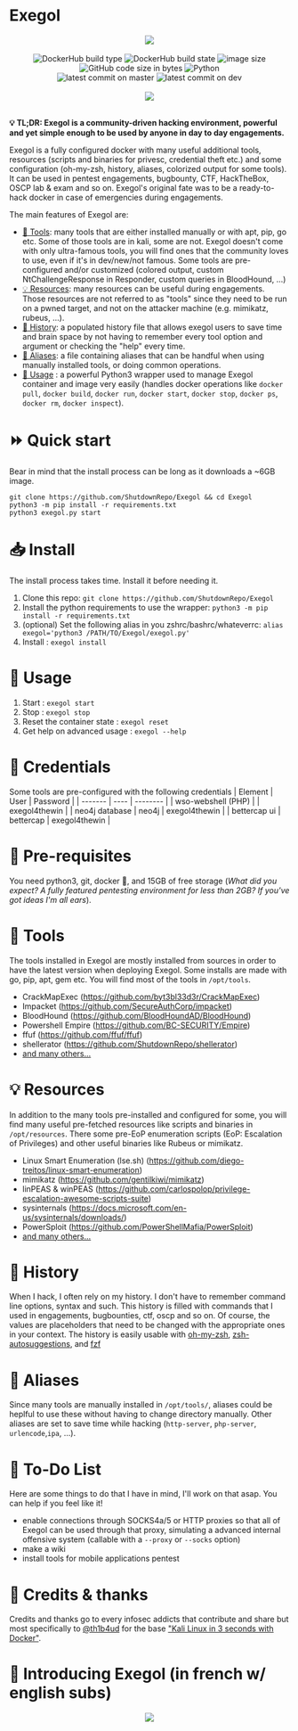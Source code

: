 # Exegol

  <p align="center">
    <img src="https://i.imgur.com/oQBRVk7.png">
    <br></br>
    <img alt="DockerHub build type" src="https://img.shields.io/docker/cloud/automated/nwodtuhs/exegol">
    <img alt="DockerHub build state" src="https://img.shields.io/docker/cloud/build/nwodtuhs/exegol">
    <img alt="image size" src="https://img.shields.io/docker/image-size/nwodtuhs/exegol/latest">
    <img alt="GitHub code size in bytes" src="https://img.shields.io/github/languages/code-size/ShutdownRepo/Exegol">
    <img alt="Python" src="https://img.shields.io/badge/Python-3-success">
    <br>
    <img alt="latest commit on master" src="https://img.shields.io/github/last-commit/ShutdownRepo/Exegol/master?label=latest%20release">
    <img alt="latest commit on dev" src="https://img.shields.io/github/last-commit/ShutdownRepo/Exegol/dev?label=latest%20commit%20%28in%20dev%20branch%29">
    <br></br>
    <a target="_blank" href="https://twitter.com/intent/follow?screen_name=_nwodtuhs" title="Follow"><img src="https://img.shields.io/twitter/follow/_nwodtuhs?label=Shutdown&style=social"></a>
    <br><br>
  </p>

  **:bulb: TL;DR: Exegol is a community-driven hacking environment, powerful and yet simple enough to be used by anyone in day to day engagements.**

  Exegol is a fully configured docker with many useful additional tools, resources (scripts and binaries for privesc, credential theft etc.) and some configuration (oh-my-zsh, history, aliases, colorized output for some tools). It can be used in pentest engagements, bugbounty, CTF, HackTheBox, OSCP lab & exam and so on. Exegol's original fate was to be a ready-to-hack docker in case of emergencies during engagements.

  The main features of Exegol are:
  - [:wrench: Tools](#wrench-tools): many tools that are either installed manually or with apt, pip, go etc. Some of those tools are in kali, some are not. Exegol doesn't come with only ultra-famous tools, you will find ones that the community loves to use, even if it's in dev/new/not famous. Some tools are pre-configured and/or customized (colored output, custom NtChallengeResponse in Responder, custom queries in BloodHound, ...)
  - [:bulb: Resources](#bulb-resources): many resources can be useful during engagements. Those resources are not referred to as "tools" since they need to be run on a pwned target, and not on the attacker machine (e.g. mimikatz, rubeus, ...).
  - [:scroll: History](#scroll-history): a populated history file that allows exegol users to save time and brain space by not having to remember every tool option and argument or checking the "help" every time.
  - [:rocket: Aliases](#rocket-aliases): a file containing aliases that can be handful when using manually installed tools, or doing common operations.
  - [:mag_right: Usage](#mag_right-usage) : a powerful Python3 wrapper used to manage Exegol container and image very easily (handles docker operations like `docker pull`, `docker build`, `docker run`, `docker start`, `docker stop`, `docker ps`, `docker rm`, `docker inspect`).

# :fast_forward: Quick start
  Bear in mind that the install process can be long as it downloads a ~6GB image.
  ```
  git clone https://github.com/ShutdownRepo/Exegol && cd Exegol
  python3 -m pip install -r requirements.txt
  python3 exegol.py start
  ```

# :inbox_tray: Install
  The install process takes time. Install it before needing it.
  1. Clone this repo: `git clone https://github.com/ShutdownRepo/Exegol`
  2. Install the python requirements to use the wrapper: `python3 -m pip install -r requirements.txt`
  3. (optional) Set the following alias in you zshrc/bashrc/whateverrc: `alias exegol='python3 /PATH/TO/Exegol/exegol.py'`
  4. Install : `exegol install`

# :mag_right: Usage
  1. Start : `exegol start`
  2. Stop : `exegol stop`
  3. Reset the container state : `exegol reset`
  4. Get help on advanced usage : `exegol --help`

# :closed_lock_with_key: Credentials
  Some tools are pre-configured with the following credentials
  | Element | User | Password |
  | ------- | ---- | -------- |
  | wso-webshell (PHP) | | exegol4thewin |
  | neo4j database | neo4j | exegol4thewin |
  | bettercap ui | bettercap | exegol4thewin |

# :pushpin: Pre-requisites
  You need python3, git, docker :whale:, and 15GB of free storage (*What did you expect? A fully featured pentesting environment for less than 2GB? If you've got ideas I'm all ears*).

# :wrench: Tools
  The tools installed in Exegol are mostly installed from sources in order to have the latest version when deploying Exegol. Some installs are made with go, pip, apt, gem etc. You will find most of the tools in `/opt/tools`.
  - CrackMapExec (https://github.com/byt3bl33d3r/CrackMapExec)
  - Impacket (https://github.com/SecureAuthCorp/impacket)
  - BloodHound (https://github.com/BloodHoundAD/BloodHound)
  - Powershell Empire (https://github.com/BC-SECURITY/Empire)
  - ffuf (https://github.com/ffuf/ffuf)
  - shellerator (https://github.com/ShutdownRepo/shellerator)
  - [and many others...](https://github.com/ShutdownRepo/Exegol/blob/master/README_long.md#wrench-tools)

# :bulb: Resources
  In addition to the many tools pre-installed and configured for some, you will find many useful pre-fetched resources like scripts and binaries in `/opt/resources`. There some pre-EoP enumeration scripts (EoP: Escalation of Privileges) and other useful binaries like Rubeus or mimikatz.
  - Linux Smart Enumeration (lse.sh) (https://github.com/diego-treitos/linux-smart-enumeration)
  - mimikatz (https://github.com/gentilkiwi/mimikatz)
  - linPEAS & winPEAS (https://github.com/carlospolop/privilege-escalation-awesome-scripts-suite)
  - sysinternals (https://docs.microsoft.com/en-us/sysinternals/downloads/)
  - PowerSploit (https://github.com/PowerShellMafia/PowerSploit)
  - [and many others...](https://github.com/ShutdownRepo/Exegol/blob/master/README_long.md#bulb-resources)

# :scroll: History
  When I hack, I often rely on my history. I don't have to remember command line options, syntax and such. This history is filled with commands that I used in engagements, bugbounties, ctf, oscp and so on. Of course, the values are placeholders that need to be changed with the appropriate ones in your context.
  The history is easily usable with [oh-my-zsh](https://github.com/ohmyzsh/ohmyzsh), [zsh-autosuggestions](https://github.com/zsh-users/zsh-autosuggestions), and [fzf](https://github.com/junegunn/fzf)

# :rocket: Aliases
  Since many tools are manually installed in `/opt/tools/`, aliases could be heplful to use these without having to change directory manually.
  Other aliases are set to save time while hacking (`http-server`, `php-server`, `urlencode`,`ipa`, ...).

# :memo: To-Do List
  Here are some things to do that I have in mind, I'll work on that asap. You can help if you feel like it!
  - enable connections through SOCKS4a/5 or HTTP proxies so that all of Exegol can be used through that proxy, simulating a advanced internal offensive system (callable with a `--proxy` or `--socks` option)
  - make a wiki
  - install tools for mobile applications pentest

# :loudspeaker: Credits & thanks
  Credits and thanks go to every infosec addicts that contribute and share but most specifically to [@th1b4ud](https://twitter.com/th1b4ud) for the base ["Kali Linux in 3 seconds with Docker"](https://thibaud-robin.fr/articles/docker-kali/).

# :movie_camera: Introducing Exegol (in french w/ english subs)
  <p align="center">
    <a target="_blank" href="ttp://www.youtube.com/watch?v=TA3vrNpWGvg" title="Video"><img src="http://img.youtube.com/vi/TA3vrNpWGvg/0.jpg">
  </p>
